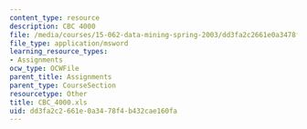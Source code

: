 ```yaml
---
content_type: resource
description: CBC 4000
file: /media/courses/15-062-data-mining-spring-2003/dd3fa2c2661e0a3478f4b432cae160fa_CBC_4000.xls
file_type: application/msword
learning_resource_types:
- Assignments
ocw_type: OCWFile
parent_title: Assignments
parent_type: CourseSection
resourcetype: Other
title: CBC_4000.xls
uid: dd3fa2c2-661e-0a34-78f4-b432cae160fa
---
```

